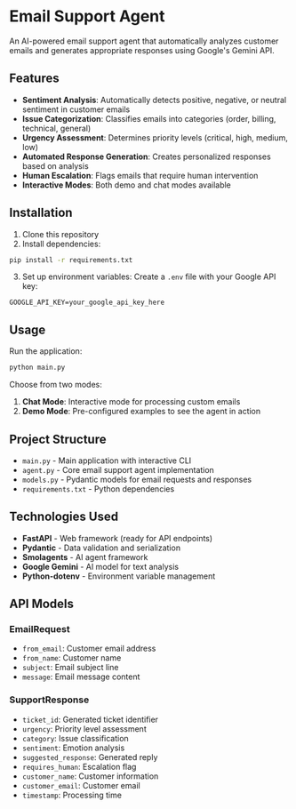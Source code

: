 # Email Support Agent

An AI-powered email support agent that automatically analyzes customer emails and generates appropriate responses using Google's Gemini API.

## Features

- **Sentiment Analysis**: Automatically detects positive, negative, or neutral sentiment in customer emails
- **Issue Categorization**: Classifies emails into categories (order, billing, technical, general)
- **Urgency Assessment**: Determines priority levels (critical, high, medium, low)
- **Automated Response Generation**: Creates personalized responses based on analysis
- **Human Escalation**: Flags emails that require human intervention
- **Interactive Modes**: Both demo and chat modes available

## Installation

1. Clone this repository
2. Install dependencies:
```bash
pip install -r requirements.txt
```

3. Set up environment variables:
Create a `.env` file with your Google API key:
```
GOOGLE_API_KEY=your_google_api_key_here
```

## Usage

Run the application:
```bash
python main.py
```

Choose from two modes:
1. **Chat Mode**: Interactive mode for processing custom emails
2. **Demo Mode**: Pre-configured examples to see the agent in action

## Project Structure

- `main.py` - Main application with interactive CLI
- `agent.py` - Core email support agent implementation
- `models.py` - Pydantic models for email requests and responses
- `requirements.txt` - Python dependencies

## Technologies Used

- **FastAPI** - Web framework (ready for API endpoints)
- **Pydantic** - Data validation and serialization
- **Smolagents** - AI agent framework
- **Google Gemini** - AI model for text analysis
- **Python-dotenv** - Environment variable management

## API Models

### EmailRequest
- `from_email`: Customer email address
- `from_name`: Customer name
- `subject`: Email subject line
- `message`: Email message content

### SupportResponse
- `ticket_id`: Generated ticket identifier
- `urgency`: Priority level assessment
- `category`: Issue classification
- `sentiment`: Emotion analysis
- `suggested_response`: Generated reply
- `requires_human`: Escalation flag
- `customer_name`: Customer information
- `customer_email`: Customer email
- `timestamp`: Processing time

